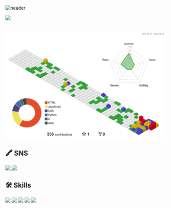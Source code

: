 ![header](https://capsule-render.vercel.app/api?type=Waving&color=timeGradient&height=200&section=header&text=Ch0rckBean🫧&&fontSize=100&animation=scaleIn)

<img src="https://github-readme-stats.vercel.app/api/top-langs/?username=ch0rckbean&layout=compact"><br><br>

![](./profile-3d-contrib/profile-gitblock.svg)

## 🖍️ SNS
<a href="https://blog.naver.com/ch0rckbean" target=_blink>
  <img src="https://img.shields.io/badge/NAVER-03C75A?  style=plastic&logo=Naver&logoColor=F3FDE8" />
</a> 

<a href="https://velog.io/@chr0ckbean" target=_blink>
  <img src="https://img.shields.io/badge/Velog-F3FDE8?  style=plastic&logo=Velog&logoColor=20C997" />
</a> 

## 🛠️ Skills

<img src="https://img.shields.io/badge/HTML5-FFF?style=plastic&logo=Python&logoColor=E34F26"/>
<img src="https://img.shields.io/badge/CSS3-DD3A0A?style=plastic&logo=CSS3&logoColor=06B6D4"/>
<img src="https://img.shields.io/badge/Python-1E8CBE?style=plastic&logo=Python&logoColor=FFD900"/>
<img src="https://img.shields.io/badge/jQuery-0769AD?style=plastic&logo=jQuery&logoColor=fff"/>
<img src="https://img.shields.io/badge/JavaScript-F7DF12?style=plastic&logo=JavaScript&logoColor=000"/>
